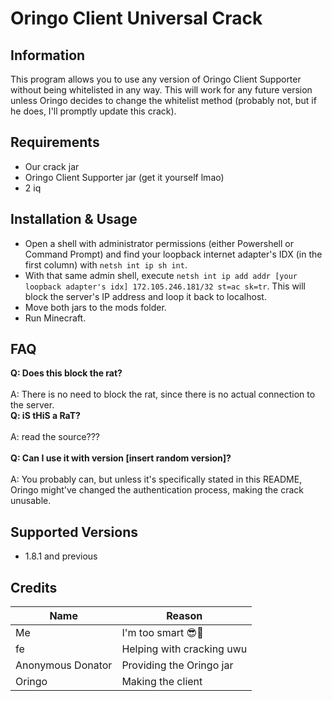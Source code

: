 # Oringo Client Universal Crack

## Information
This program allows you to use any version of Oringo Client Supporter without being whitelisted in any way. This will work for any future version unless Oringo decides to change the whitelist method (probably not, but if he does, I'll promptly update this crack).

## Requirements
- Our crack jar
- Oringo Client Supporter jar (get it yourself lmao)
- 2 iq

## Installation & Usage
- Open a shell with administrator permissions (either Powershell or Command Prompt) and find your loopback internet adapter's IDX (in the first column) with `netsh int ip sh int`.
- With that same admin shell, execute `netsh int ip add addr [your loopback adapter's idx] 172.105.246.181/32 st=ac sk=tr`. This will block the server's IP address and loop it back to localhost.
- Move both jars to the mods folder.
- Run Minecraft.


## FAQ
**Q: Does this block the rat?**\
\
A: There is no need to block the rat, since there is no actual connection to the server.
\
**Q: iS tHiS a RaT?**\
\
A: read the source???\
\
**Q: Can I use it with version [insert random version]?**\
\
A: You probably can, but unless it's specifically stated in this README, Oringo might've changed the authentication process, making the crack unusable.

## Supported Versions
- 1.8.1 and previous

## Credits
| Name                 | Reason                       |
|----------------------|------------------------------|
| Me                   | I'm too smart 😎💪          |
| fe                   | Helping with cracking uwu    |
| Anonymous Donator    | Providing the Oringo jar     |
| Oringo               | Making the client            |
